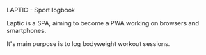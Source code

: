 LAPTIC - Sport logbook

Laptic is a SPA, aiming to become a PWA working on browsers and smartphones.

It's main purpose is to log bodyweight workout sessions.

